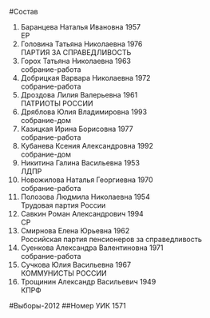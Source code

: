 #Состав
1. Баранцева Наталья Ивановна 1957   
    ЕР
2. Головина Татьяна Николаевна 1976   
    ПАРТИЯ ЗА СПРАВЕДЛИВОСТЬ
3. Горох Татьяна Николаевна 1963   
    собрание-работа
4. Добрицкая Варвара Николаевна 1972   
    собрание-работа
5. Дроздова Лилия Валерьевна 1961   
    ПАТРИОТЫ РОССИИ
6. Дряблова Юлия Владимировна 1993   
    собрание-дом
7. Казицкая Ирина Борисовна 1977   
    собрание-работа
8. Кубанева Ксения Александровна 1992   
    собрание-дом
9. Никитина Галина Васильевна 1953   
    ЛДПР
10. Новожилова Наталья Георгиевна 1970   
    собрание-работа
11. Полозова Людмила Николаевна 1954   
    Трудовая партия России
12. Савкин Роман Александрович 1994   
    СР
13. Смирнова Елена Юрьевна 1962   
    Российская партия пенсионеров за справедливость
14. Суенкова Александра Валентиновна 1971   
    собрание-работа
15. Сучкова Юлия Васильевна 1967   
    КОММУНИСТЫ РОССИИ
16. Трощинин Александр Васильевич 1949   
    КПРФ

#Выборы-2012
##Номер УИК
1571
